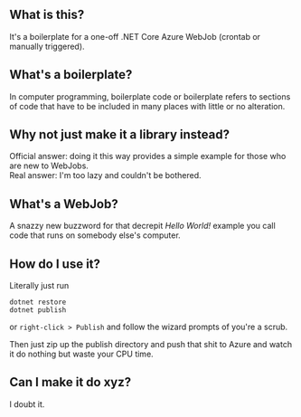 ## What is this?
It's a boilerplate for a one-off .NET Core Azure WebJob (crontab or manually triggered).

## What's a boilerplate?

In computer programming, boilerplate code or boilerplate refers to sections of code that have to be included in many places with little or no alteration.

## Why not just make it a library instead?

Official answer: doing it this way provides a simple example for those who are new to WebJobs.  
Real answer: I'm too lazy and couldn't be bothered.

## What's a WebJob?

A snazzy new buzzword for that decrepit _Hello World!_ example you call code that runs on somebody else's computer.

## How do I use it?

Literally just run
```
dotnet restore
dotnet publish
```
or `right-click > Publish` and follow the wizard prompts of you're a scrub.

Then just zip up the publish directory and push that shit to Azure and watch it do nothing but waste your CPU time.

## Can I make it do xyz?

I doubt it.
